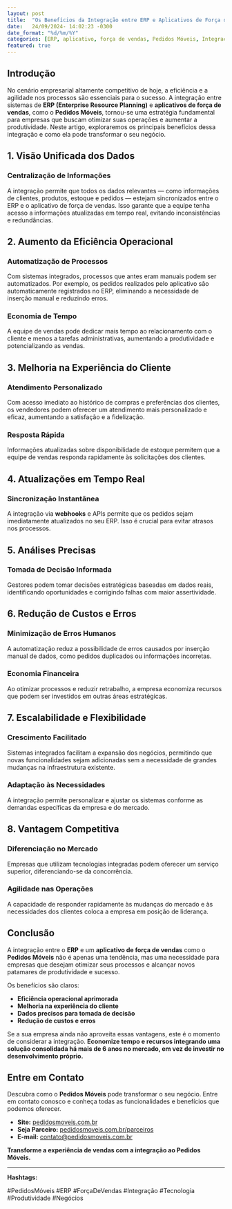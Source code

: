 ```yaml
---
layout: post
title:  "Os Benefícios da Integração entre ERP e Aplicativos de Força de Vendas"
date:   24/09/2024- 14:02:23 -0300
date_format: "%d/%m/%Y"
categories: [ERP, aplicativo, força de vendas, Pedidos Móveis, Integração ERP, Produtividade, Vendas Tecnologia, Negócios]
featured: true
---
```


## Introdução

No cenário empresarial altamente competitivo de hoje, a eficiência e a agilidade nos processos são essenciais para o sucesso. A integração entre sistemas de **ERP (Enterprise Resource Planning)** e **aplicativos de força de vendas**, como o **Pedidos Móveis**, tornou-se uma estratégia fundamental para empresas que buscam otimizar suas operações e aumentar a produtividade. Neste artigo, exploraremos os principais benefícios dessa integração e como ela pode transformar o seu negócio.

## 1. Visão Unificada dos Dados

### Centralização de Informações

A integração permite que todos os dados relevantes — como informações de clientes, produtos, estoque e pedidos — estejam sincronizados entre o ERP e o aplicativo de força de vendas. Isso garante que a equipe tenha acesso a informações atualizadas em tempo real, evitando inconsistências e redundâncias.


## 2. Aumento da Eficiência Operacional

### Automatização de Processos

Com sistemas integrados, processos que antes eram manuais podem ser automatizados. Por exemplo, os pedidos realizados pelo aplicativo são automaticamente registrados no ERP, eliminando a necessidade de inserção manual e reduzindo erros.

### Economia de Tempo

A equipe de vendas pode dedicar mais tempo ao relacionamento com o cliente e menos a tarefas administrativas, aumentando a produtividade e potencializando as vendas.


## 3. Melhoria na Experiência do Cliente

### Atendimento Personalizado

Com acesso imediato ao histórico de compras e preferências dos clientes, os vendedores podem oferecer um atendimento mais personalizado e eficaz, aumentando a satisfação e a fidelização.

### Resposta Rápida

Informações atualizadas sobre disponibilidade de estoque permitem que a equipe de vendas responda rapidamente às solicitações dos clientes.


## 4. Atualizações em Tempo Real

### Sincronização Instantânea

A integração via **webhooks** e APIs permite que os pedidos sejam imediatamente atualizados no seu ERP. Isso é crucial para evitar atrasos nos processos.


## 5. Análises Precisas

### Tomada de Decisão Informada

Gestores podem tomar decisões estratégicas baseadas em dados reais, identificando oportunidades e corrigindo falhas com maior assertividade.


## 6. Redução de Custos e Erros

### Minimização de Erros Humanos

A automatização reduz a possibilidade de erros causados por inserção manual de dados, como pedidos duplicados ou informações incorretas.

### Economia Financeira

Ao otimizar processos e reduzir retrabalho, a empresa economiza recursos que podem ser investidos em outras áreas estratégicas.


## 7. Escalabilidade e Flexibilidade

### Crescimento Facilitado

Sistemas integrados facilitam a expansão dos negócios, permitindo que novas funcionalidades sejam adicionadas sem a necessidade de grandes mudanças na infraestrutura existente.

### Adaptação às Necessidades

A integração permite personalizar e ajustar os sistemas conforme as demandas específicas da empresa e do mercado.

## 8. Vantagem Competitiva

### Diferenciação no Mercado

Empresas que utilizam tecnologias integradas podem oferecer um serviço superior, diferenciando-se da concorrência.

### Agilidade nas Operações

A capacidade de responder rapidamente às mudanças do mercado e às necessidades dos clientes coloca a empresa em posição de liderança.


## Conclusão

A integração entre o **ERP** e um **aplicativo de força de vendas** como o **Pedidos Móveis** não é apenas uma tendência, mas uma necessidade para empresas que desejam otimizar seus processos e alcançar novos patamares de produtividade e sucesso.

Os benefícios são claros:

- **Eficiência operacional aprimorada**
- **Melhoria na experiência do cliente**
- **Dados precisos para tomada de decisão**
- **Redução de custos e erros**

Se a sua empresa ainda não aproveita essas vantagens, este é o momento de considerar a integração. **Economize tempo e recursos integrando uma solução consolidada há mais de 6 anos no mercado, em vez de investir no desenvolvimento próprio.**


## Entre em Contato

Descubra como o **Pedidos Móveis** pode transformar o seu negócio. Entre em contato conosco e conheça todas as funcionalidades e benefícios que podemos oferecer.

- **Site:** [pedidosmoveis.com.br](https://pedidosmoveis.com.br)
- **Seja Parceiro:** [pedidosmoveis.com.br/parceiros](https://materiais.pedidosmoveis.com.br/parceiros)
- **E-mail:** contato@pedidosmoveis.com.br

**Transforme a experiência de vendas com a integração ao Pedidos Móveis.**

---

**Hashtags:**

#PedidosMóveis #ERP #ForçaDeVendas #Integração #Tecnologia #Produtividade #Negócios
